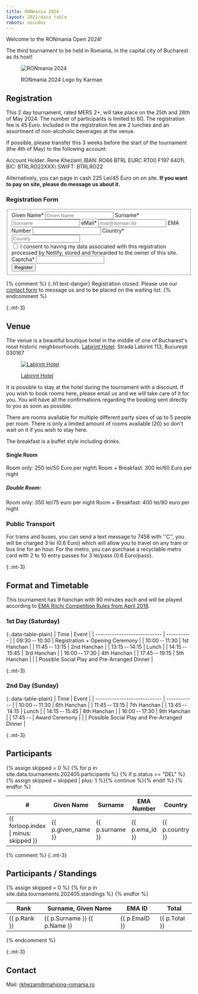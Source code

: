 ```yaml
---
title: RONmania 2024
layout: 2021/data_table
robots: noindex
---
```

Welcome to the RONmania Open 2024!

The third tournament to be held in Romania, in the capital city of Bucharest as its host!


<figure>

<img src="/images/-card.svg" alt="RONmania 2024"></a>

<figcaption>RONmania 2024 Logo by Karmae</figcaption>
</figure>


## Registration

This 2 day tournament, rated MERS 2+, will take place on the 25th and 26th of May 2024.
The number of participants is limited to 60.
The registration fee is 45 Euro.
Included in the registration fee are 2 lunches and an assortment of non-alcoholic beverages at the venue.

If possible, please transfer this 3 weeks before the start of the tournament (the 4th of May) to the following account:

Account Holder: Rene Khezam\\
IBAN: RO66 BTRL EURC RT00 F197 6401\\
BIC: BTRLRO22XXX\\
SWIFT: BTRLRO22

Alternatively, you can page in cash 225 Lei/45 Euro on on site.
**If you want to pay on site, please do message us about it.**

### Registration Form

<form name="Registration" method="POST" action="/thanks-for-registering/" id="contactform" class="form-horizontal" data-netlify="true" netlify-honeypot="captcha">
  <fieldset id="contact">
    <div>
      <label for="given_name">Given Name*</label>
      <input type="given_name" name="given_name" id="given_name" placeholder="Given Name" aria-required="true" required="true" />
      <label for="surname">Surname*</label>
      <input type="text" name="surname" id="surname" placeholder="Surname" aria-required="true" required="true" />
      <label for="email">eMail*</label>
      <input type="email" name="email" id="email" placeholder="mail@domain.tld" aria-required="true" required="true" />
      <label for="ema_id">EMA Number</label>
      <input type="text" name="ema_id" id="ema_id" placeholder="" />
      <label for="country">Country*</label>
      <input name="text" id="country" placeholder="Country" aria-required="true" required="true">
    </div>
    <div class="row mx-2">
      <input type="checkbox" name="accept-policy" id="accept-policy" aria-required="true" required="true" class="col-auto mt-2">
      <label for="accept-policy" class="col">
         I consent to having my data associated with this registration processed by Netlify, stored and forwarded to the owner of this site.
      </label>
    </div>
    <div class="d-none">
      <input name="lang" type="hidden" value="{{ page.lang }}" />
      <label for="captcha">Captcha*</label>
      <input name="captcha" type="text" />
    </div>
    <div>
      <button type="sumbit" id="registrationbutton" class="btn btn-primary btn-block">Register</button>
    </div>
  </fieldset>
</form>

{% comment %}
{:.h1.text-danger}
Registration closed. Please use our [contact form](/contact/) to message us and to be placed on the waiting list. 
{% endcomment %}

{:.mt-3}
## Venue

The venue is a beautiful boutique hotel in the middle of one of Bucharest's most historic neighbourhoods.
[Labirint Hotel](https://labirinthotel.ro/en/): Strada Labirint 113, București 030167


<figure>

<a href="https://www.google.com/maps/dir//Strada+Labirint+113,+Bucure%C8%99ti+030167,+Romania/data=!4m6!4m5!1m1!4e2!1m2!1m1!1s0x40b1ff243e329bbd:0x8da1918a702a9a44?sa=X&ved=2ahUKEwiz1Mym4r-EAxV1TKQEHbbHCDoQwwV6BAgSEAA"><img src="/images/map-2024-5.png" alt="Labirint Hotel"></a>

<figcaption><a href="https://www.google.com/maps/dir//Strada+Labirint+113,+Bucure%C8%99ti+030167,+Romania/data=!4m6!4m5!1m1!4e2!1m2!1m1!1s0x40b1ff243e329bbd:0x8da1918a702a9a44?sa=X&ved=2ahUKEwiz1Mym4r-EAxV1TKQEHbbHCDoQwwV6BAgSEAA">Labirint Hotel</a>
</figcaption>
</figure>

<div class="h4">It is possible to stay at the hotel during the tournament with a discount. 
If you wish to book rooms here, please email us and we will take care of it for you. You will have all the confirmations regarding the booking sent directly to you as soon as possible.

There are rooms available for multiple different party sizes of up to 5 people per room.
There is only a limited amount of rooms available (20) so don't wait on it if you wish to stay here.
</div>

The breakfast is a buffet style including drinks.

#### Single Room
Room only: 250 lei/50 Euro per night\\
Room + Breakfast: 300 lei/60 Euro per night

##### Double Room:
Room only: 350 lei/75 euro per night
Room + Breakfast: 400 lei/80 euro per night

### Public Transport

For trams and buses, you can send a text message to 7458 with ''C'', you will be charged 3 lei (0.6 Euro) which will allow you to travel on any tram or bus line for an hour.
For the metro, you can purchase a recyclable metro card with 2 to 10 entry passes for 3 lei/pass (0.6 Euro/pass).


{:.mt-3}
## Format and Timetable

This tournament has 9 hanchan with 90 minutes each and will be played according to [EMA Riichi Competition Rules from April 2016](http://mahjong-europe.org/portal/images/docs/Riichi-rules-2016-EN.pdf).

### 1st Day (Saturday)

{:.data-table-plain}
| Time                         | Event       |
| ---------------------------- | ----------- |
| 09:30&#x202f;--&#x202f;10:30 | Registration +  Opening Ceremony |
| 10:00&#x202f;--&#x202f;11:30 | 1st Hanchan  |
| 11:45&#x202f;--&#x202f;13:15 | 2nd Hanchan  |
| 13:15&#x202f;--&#x202f;14:15 | Lunch        |
| 14:15&#x202f;--&#x202f;15:45 | 3rd Hanchan  |
| 16:00&#x202f;--&#x202f;17:30 | 4th Hanchan  |
| 17:45&#x202f;--&#x202f;19:15 | 5th Hanchan  |
|  | Possible Social Play and Pre-Arranged Dinner |

{:.mt-3}
### 2nd Day (Sunday)

{:.data-table-plain}
| Time                        | Event        |
| ---------------------------- | ------------ |
| 10:00&#x202f;--&#x202f;11:30 | 6th Hanchan  |
| 11:45&#x202f;--&#x202f;13:15 | 7th Hanchan  |
| 13:45&#x202f;--&#x202f;14:15 | Lunch |
| 14:15&#x202f;--&#x202f;15:45 | 8th Hanchan  |
| 16:00&#x202f;--&#x202f;17:30 | 9th Hanchan  |
| 17:45&#x202f;-- | Award Ceremony |
|  | Possible Social Play and Pre-Arranged Dinner |

{:.mt-3}
## Participants

<table class="data-table">
<thead>
<tr>
<th>#</th>
<th>Given Name</th>
<th>Surname</th>
<th>EMA Number</th>
<th>Country</th>
<th>Status</th>
</tr>
</thead>
<tbody>
{% assign skipped = 0 %}
{% for p in site.data.tournaments.202405.participants %}
{% if p.status == "DEL" %}{% assign skipped = skipped | plus: 1 %}{% continue %}{% endif %}
<tr>
<td>{{ forloop.index | minus: skipped }}</td>
<td>{{ p.given_name }}</td>
<td>{{ p.surname }}</td>
<td>{{ p.ema_id }}</td>
<td>{{ p.country }}</td>
<td>{{ p.status }}</td>
</tr>
{% endfor %}
</tbody>
</table>

{% comment %}
{:.mt-3}
## Participants / Standings

<table class="data-table">
<thead>
<tr>
<th>Rank</th>
<th>Surname, Given Name</th>
<th>EMA ID</th>
<th>Total</th>
</tr>
</thead>
<tbody>
{% assign skipped = 0 %}
{% for p in site.data.tournaments.202405.standings %}
<tr>
<td>{{ p.Rank }}</td>
<td>{{ p.Surname }} {{ p.Name }}</td>
<td>{{ p.EmaID }}</td>
<td>{{ p.Total }}</td>
</tr>
{% endfor %}
</tbody>
</table>
{% endcomment %}

{:.mt-3}
## Contact

Mail: rkhezam@mahjong-romania.ro
